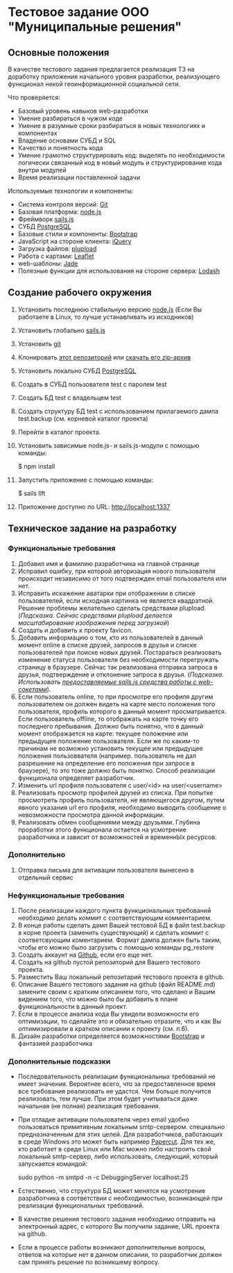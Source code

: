 # Тестовое задание ООО "Муниципальные решения"
## Основные положения
В качестве тестового задания предлагается реализация ТЗ на доработку приложения начального уровня разработки, реализующего функционал некой геоинформационной социальной сети.

Что проверяется:
- Базовый уровень навыков web-разработки
- Умение разбираться в чужом коде
- Умение в разумные сроки разбираться в новых технологиях и компонентах
- Владение основами СУБД и SQL
- Качество и понятность кода
- Умение грамотно структурировать код: выделять по необходимости логически связанный код в новый модуль и структурирование кода внутри модулей
- Время реализации поставленной задачи

Используемые технологии и компоненты:
- Система контроля версий: [Git](https://git-scm.com)
- Базовая платформа: [node.js](https://nodejs.org)
- Фреймворк [sails.js](http://sailsjs.org)
- СУБД [PostgreSQL](http://www.postgresql.org)
- Базовые стили и компоненты: [Bootstrap](http://getbootstrap.com)
- JavaScript на стороне клиента: [iQuery](https://jquery.com)
- Загрузка файлов: [plupload](http://www.plupload.com)
- Работа с картами: [Leaflet](http://leafletjs.com)
- web-шаблоны: [Jade](http://jade-lang.com)
- Полезные функции для использования на стороне сервера: [Lodash](https://lodash.com)

## Создание рабочего окружения
1. Установить последнюю стабильную версию [node.js](https://nodejs.org) (Если Вы работаете в Linux, то лучше устанавливать из исходников)
2. Установить глобально [sails.js](http://sailsjs.org)
3. Установить [git](https://git-scm.com)
4. Клонировать [этот репозиторий](https://github.com/neiromancer/cloudmaps_test) или [скачать его zip-архив](https://github.com/neiromancer/cloudmaps_test/archive/master.zip)
5. Установить локально СУБД [PostgreSQL](http://www.postgresql.org)
6. Создать в СУБД пользователя test с паролем test
7. Создать БД test с владельцем test
8. Создать структуру БД test с использованием прилагаемого дампа test.backup (см. корневой каталог проекта)
9. Перейти в каталог проекта.
10. Установить зависимые node.js- и sails.js-модули с помощью команды:

    $ npm install

11. Запустить приложение с помощью команды:  

    $ sails lift

12. Приложение доступно по URL: [http://localhost:1337](http://localhost:1337)

## Техническое задание на разработку
### Функциональные требования
1. Добавил имя и фамилию разработчика на главной странице
2. Исправил ошибку, при которой авторизация нового пользователя происходит независимо от того подтвержден email пользователя или нет.
3. Исправить искажение аватарки при отображении в списке пользователей, если исходная картинка не является квадратной. Решение проблемы желательно сделать средствами plupload. (*Подсказка. Сейчас средствами plupload делается масштабирование изображения перед загрузкой*)
4. Создать и добавить к проекту favicon.
5. Добавить информацию о том, кто из пользователей в данный момент online в списке друзей, запросов в друзья и списке пользователей при поиске новых друзей. Постараться реализовать изменение статуса пользователя без необходимости перегружать страницу в браузере. Сейчас так реализована отправка запроса в друзья, подтверждение и отклонение запроса в друзья. (*Подсказка. Использовать [предоставляемые sails.js средства работы с web-сокетами](http://sailsjs.org/documentation/reference/web-sockets)*).
6. Если пользователь online, то при просмотре его профиля другим пользователем он должен видеть на карте место положения того пользователя, профиль которого в данный момент просматривается. Если пользователь offline, то отображать на карте точку его последнего пребывания. Должно быть понятно, что в данный момент отображается на карте: текущее положение или предыдущее положение пользователя. Если же по каким-то причинам не возможно установить текущее или предыдущее положения пользоввателя (например. пользователь не дал разрешение на определение его положения при запросе в браузере), то это тоже должно быть понятно. Способ реализации функционала определяет разработчик.
7. Изменить url профиля пользователя с user/\<id\> на user/\<username\>
8. Реализовать просмотр профилей друзей из списка. При попытке просмотреть профиль пользователя, не являющегося другом, путем явного указания url его профиля, необходимо выводить сообщение о невозможности просмотра данной информации.
9. Реализовать обмен сообщениями между друзьями. Глубина проработки этого функционала остается на усмотрение разработчика и зависит от возможностей и временнЫх ресурсов.

### Дополнительно
1. Отправка письма для активации пользователя вынесено в отдельный сервис

### Нефункциональные требования
1. После реализации каждого пункта функциональных требований необходимо делать коммит с соответствующим комментарием.
2. В конце работы сделать дамп Вашей тестовой БД в файл test.backup в корне проекта (заменить существующий) и сделать коммит с соответсвующим коментарием. Формат дампа должен быть таким, чтобы его можно было загрузить с помощью команды pg_restore
3. Создать аккаунт на [Github](https://github.com), если его еще нет.
4. Создать на github пустой репозиторий для Вашего тестового проекта.
5. Разместить Ваш локальный репозитарий тестового проекта в github.
6. Описание Вашего тестового задания на github (файл README.md) замените своим с кратким описанием того, что сделано и Вашим видением того, что можно было бы добавить в плане функциональности в данный проект.
7. Если в процессе анализа кода Вы увидели возможности его оптимизации, то сделайте это и обязательно отразите, что и как Вы оптимизировали в кратком описании к проекту (см. п.6).
8. Дизайн разработки определяется возможностями [Bootstrap](http://getbootstrap.com) и фантазией разработчика

### Дополнительные подсказки
- Последовательность реализации функциональных требований не имеет значения. Вероятнее всего, что за предоставленное время все требования реализовать не удастся. Чем больше получится реализовать, тем лучше. При этом будет учитываться даже начальная (не полная) реализация требования.
- При отладке активации пользователя через email удобно пользоваться примитивным локальным smtp-сервером. специально предназначенным для этих целей. Для разработчиков, работающих в среде Windows это может быть например [Papercut](https://papercut.codeplex.com). Для тех же, кто работает в среде Linux или Mac можно либо настроить свой локальный smtp-сервер, либо использовать, следующий, который запускается командой:  

    sudo python -m smtpd -n -c DebuggingServer localhost:25

- Естественно, что структура БД может менятся на усмотрение разработчика в соответствии с необходимостью, возникающей при реализации функциональных требований.
- В качестве решения тестового задания необходимо отправить на электронный адрес, с которого Вы получили задание, URL проекта на github.
- Если в процессе работы возникают дополнительные вопросы, ответов на которые нет в данном описании, то разработчик должен сам принять решение по возникшему вопросу.
